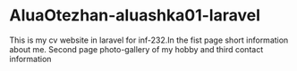 # AluaOtezhan-aluashka01-laravel

This is my cv website in laravel for inf-232.In the fist page short information about me. Second page photo-gallery of my hobby and third contact information
